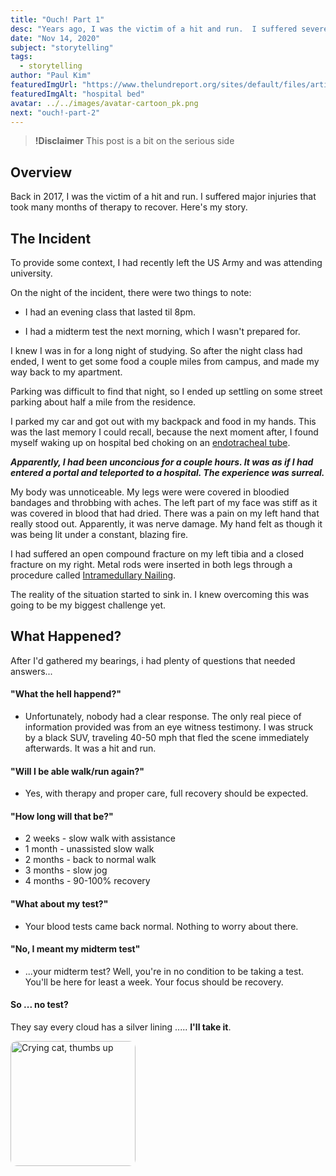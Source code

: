 ```yaml
---
title: "Ouch! Part 1"
desc: "Years ago, I was the victim of a hit and run.  I suffered severe injuries that took many months to recover.  Here's my story."
date: "Nov 14, 2020"
subject: "storytelling"
tags:
  - storytelling
author: "Paul Kim"
featuredImgUrl: "https://www.thelundreport.org/sites/default/files/article-images/Hospital%20dark%20hallway%20with%20doctors%20and%20gurney.jpg"
featuredImgAlt: "hospital bed"
avatar: ../../images/avatar-cartoon_pk.png
next: "ouch!-part-2"
---
```


> **!Disclaimer** This post is a bit on the serious side

## Overview

Back in 2017, I was the victim of a hit and run. I suffered major injuries that took many months of therapy to recover. Here's my story.

## The Incident

To provide some context, I had recently left the US Army and was attending university.

On the night of the incident, there were two things to note:

- I had an evening class that lasted til 8pm.

- I had a midterm test the next morning, which I wasn't prepared for.

I knew I was in for a long night of studying. So after the night class had ended, I went to get some food a couple miles from campus, and made my way back to my apartment.

Parking was difficult to find that night, so I ended up settling on some street parking about half a mile from the residence.

I parked my car and got out with my backpack and food in my hands. This was the last memory I could recall, because the next moment after, I found myself waking up on hospital bed choking on an [endotracheal tube](https://www.ncbi.nlm.nih.gov/books/NBK539747/).

**_Apparently, I had been unconcious for a couple hours. It was as if I had entered a portal and teleported to a hospital. The experience was surreal._**

My body was unnoticeable. My legs were were covered in bloodied bandages and throbbing with aches. The left part of my face was stiff as it was covered in blood that had dried. There was a pain on my left hand that really stood out. Apparently, it was nerve damage. My hand felt as though it was being lit under a constant, blazing fire.

I had suffered an open compound fracture on my left tibia and a closed fracture on my right. Metal rods were inserted in both legs through a procedure called [Intramedullary Nailing](https://orthoinfo.aaos.org/en/diseases--conditions/tibia-shinbone-shaft-fractures/#:~:text=Intramedullary%20nailing.&text=During%20this%20procedure%2C%20a%20specially,in%20proper%20position%20during%20healing.).

The reality of the situation started to sink in. I knew overcoming this was going to be my biggest challenge yet.

## What Happened?

After I'd gathered my bearings, i had plenty of questions that needed answers...

#### "What the hell happend?"

- Unfortunately, nobody had a clear response. The only real piece of information provided was from an eye witness testimony. I was struck by a black SUV, traveling 40-50 mph that fled the scene immediately afterwards. It was a hit and run.

#### "Will I be able walk/run again?"

- Yes, with therapy and proper care, full recovery should be expected.

#### "How long will that be?"

- 2 weeks - slow walk with assistance
- 1 month - unassisted slow walk
- 2 months - back to normal walk
- 3 months - slow jog
- 4 months - 90-100% recovery

#### "What about my test?"

- Your blood tests came back normal. Nothing to worry about there.

#### "No, I meant my midterm test"

- ...your midterm test? Well, you're in no condition to be taking a test. You'll be here for least a week. Your focus should be recovery.

#### So ... no test?

They say every cloud has a silver lining ..... **I'll take it**.

<img src="https://en.meming.world/images/en/thumb/1/13/Thumbs_Up_Crying_Cat.jpg/300px-Thumbs_Up_Crying_Cat.jpg"
     alt="Crying cat, thumbs up"
     style="border-radius: 10px; height: 200px;" />
